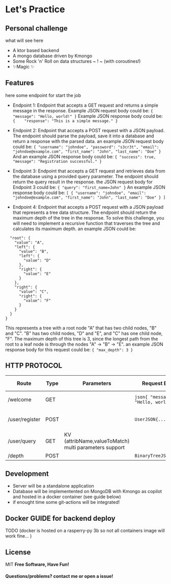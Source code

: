 # Let's Practice
## Personal challenge

what will see here
- A ktor based backend
- A mongo database driven by Kmongo
- Some Rock 'n' Roll on data structures ~ ! ~ (with coroutines!)
- ✨Magic ✨

## Features
here some endpoint for start the job
- Endpoint 1:
Endpoint that accepts a GET request and returns a simple message in the response. Example JSON request body could be:
``{
  "message": "Hello, world!"
}``
Example JSON response body could be:
``{   
  "response": "This is a simple message."
}``
- Endpoint 2: 
Endpoint that accepts a POST request with a JSON payload. The endpoint should parse the payload, save it into a database and return a response with the parsed data.
an example JSON request body could be:
``{
  "username": "johndoe",
  "password": "s3cr3t",
  "email": "johndoe@example.com",
  "first_name": "John",
  "last_name": "Doe"
}``
And an example JSON response body could be:
``{
  "success": true,
  "message": "Registration successful."
}``

-   Endpoint 3: 
Endpoint that accepts a GET request and retrieves data from the database using a provided query parameter. The endpoint should return the query result in the response.
the JSON request body for Endpoint 3 could be:
``{
 "query": "first_name=John"
}``
An example JSON response body could be:
``[
  {
    "username": "johndoe",
    "email": "johndoe@example.com",
    "first_name": "John",
    "last_name": "Doe"
  }
]``


- Endpoint 4: 
Endpoint that accepts a POST request with a JSON payload that represents a tree data structure. The endpoint should return the maximum depth of the tree in the response. To solve this challenge, you will need to implement a recursive function that traverses the tree and calculates its maximum depth.
an example JSON could be:
```{
  "root": {
    "value": "A",
    "left": {
      "value": "B",
      "left": {
        "value": "D"
      },
      "right": {
        "value": "E"
      }
    },
    "right": {
      "value": "C",
      "right": {
        "value": "F"
      }
    }
  }
}
````
This represents a tree with a root node "A" that has two child nodes, "B" and "C". "B" has two child nodes, "D" and "E", and "C" has one child node, "F". The maximum depth of this tree is 3, since the longest path from the root to a leaf node is through the nodes "A" -> "B" -> "E".
an example JSON response body for this request could be:
``{
   "max_depth": 3
}``

## HTTP PROTOCOL
| Route          | Type | Parameters                                            | Request Body                        | Response Body                                               | Successful HTTPCode | Failure HTTPCode |
|----------------|------|-------------------------------------------------------|-------------------------------------|-------------------------------------------------------------|---------------------|------------------|
| /welcome       | GET  |                                                       | `json{ "message": "Hello, world!"}` | `json{ "response": "This is a simple message."}`            | 200                 | 400..499         |
| /user/register | POST |                                                       | `UserJSON{...}`                     | `json{ "success": True, message="Registration successful"}` | 200                 | 400..499         |
| /user/query    | GET  | KV (attribName,valueToMatch) multi parameters support |                                     | `json{ "response": "This is a simple message."}`            | 200                 | 400..499         |
| /depth         | POST |                                                       | `BinaryTreeJSON{...}`               | `json{ "maxdepth": 3}`                                      | 200                 | 400..499         |




## Development

- Server will be a standalone application 
- Database will be implementented on MongoDB with Kmongo as copilot and hosted in a docker container (see guide below)
- if enought time some git-actions will be integrated!

## Docker GUIDE for backend deploy
TODO 
(docker is hosted on a rasperry-py 3b so not all containers image will work fine... )

## License
MIT
**Free Software, Have Fun!**
#### Questions/problems? contact me or open a issue!
